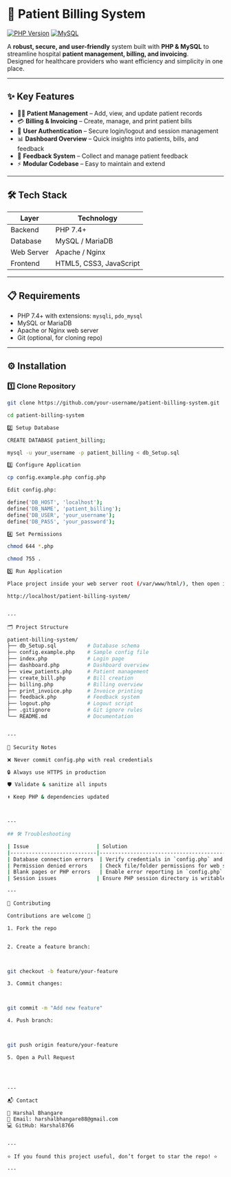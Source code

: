 # 🏥 Patient Billing System

[![PHP Version](https://img.shields.io/badge/PHP-7.4%2B-blue.svg)](https://www.php.net/)
[![MySQL](https://img.shields.io/badge/Database-MySQL-green.svg)](https://www.mysql.com/)

A **robust, secure, and user-friendly** system built with **PHP & MySQL** to streamline hospital **patient management, billing, and invoicing**.  
Designed for healthcare providers who want efficiency and simplicity in one place.

---

## ✨ Key Features

- 👨‍⚕️ **Patient Management** – Add, view, and update patient records  
- 💳 **Billing & Invoicing** – Create, manage, and print patient bills  
- 🔑 **User Authentication** – Secure login/logout and session management  
- 📊 **Dashboard Overview** – Quick insights into patients, bills, and feedback  
- 📝 **Feedback System** – Collect and manage patient feedback  
- ⚡ **Modular Codebase** – Easy to maintain and extend  

---

## 🛠️ Tech Stack

| Layer       | Technology             |
|-------------|------------------------|
| Backend     | PHP 7.4+               |
| Database    | MySQL / MariaDB        |
| Web Server  | Apache / Nginx         |
| Frontend    | HTML5, CSS3, JavaScript|

---

## 📋 Requirements

- PHP 7.4+ with extensions: `mysqli`, `pdo_mysql`  
- MySQL or MariaDB  
- Apache or Nginx web server  
- Git (optional, for cloning repo)  

---

## ⚙️ Installation

### 1️⃣ Clone Repository
```bash
git clone https://github.com/your-username/patient-billing-system.git

cd patient-billing-system

2️⃣ Setup Database

CREATE DATABASE patient_billing;

mysql -u your_username -p patient_billing < db_Setup.sql

3️⃣ Configure Application

cp config.example.php config.php

Edit config.php:

define('DB_HOST', 'localhost');
define('DB_NAME', 'patient_billing');
define('DB_USER', 'your_username');
define('DB_PASS', 'your_password');

4️⃣ Set Permissions

chmod 644 *.php

chmod 755 .

5️⃣ Run Application

Place project inside your web server root (/var/www/html/), then open in browser:

http://localhost/patient-billing-system/


---

🗂️ Project Structure

patient-billing-system/
├── db_Setup.sql          # Database schema
├── config.example.php    # Sample config file
├── index.php             # Login page
├── dashboard.php         # Dashboard overview
├── view_patients.php     # Patient management
├── create_bill.php       # Bill creation
├── billing.php           # Billing overview
├── print_invoice.php     # Invoice printing
├── feedback.php          # Feedback system
├── logout.php            # Logout script
├── .gitignore            # Git ignore rules
└── README.md             # Documentation


---

🔐 Security Notes

❌ Never commit config.php with real credentials

🔒 Always use HTTPS in production

🛡️ Validate & sanitize all inputs

⬆️ Keep PHP & dependencies updated



---

## 🛠️ Troubleshooting

| Issue                      | Solution                                         |
|----------------------------|-------------------------------------------------|
| Database connection errors  | Verify credentials in `config.php` and DB status |
| Permission denied errors    | Check file/folder permissions for web server user |
| Blank pages or PHP errors   | Enable error reporting in `config.php` for debug |
| Session issues             | Ensure PHP session directory is writable         |

---

🤝 Contributing

Contributions are welcome 🎉

1. Fork the repo


2. Create a feature branch:



git checkout -b feature/your-feature

3. Commit changes:



git commit -m "Add new feature"

4. Push branch:



git push origin feature/your-feature

5. Open a Pull Request




---

📬 Contact

👤 Harshal Bhangare
📧 Email: harshalbhangare88@gmail.com
💻 GitHub: Harshal8766


---

⭐ If you found this project useful, don’t forget to star the repo! ⭐

---
